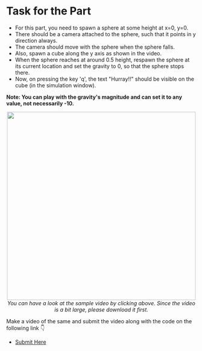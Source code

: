 # Task for the Part
- For this part, you need to spawn a sphere at some height at x=0, y=0.
- There should be a camera attached to the sphere, such that it points in y direction always.
- The camera should move with the sphere when the sphere falls.
- Also, spawn a cube along the y axis as shown in the video.
- When the sphere reaches at around 0.5 height, respawn the sphere at its current location and set the gravity to 0, so that the sphere stops there.
- Now, on pressing the key 'q', the text "Hurray!!" should be visible on the cube (in the simulation window).

**Note: You can play with the gravity's magnitude and can set it to any value, not necessarily -10.**
<br>
<p align="center">
  <a href="task.mp4"><img width=500 src="https://media3.giphy.com/media/Q59SaNn2vX1Sb8XIrf/200.webp?cid=ecf05e47rfui1d3iimcxprawfik07hmdmuv38je8hwtjquub&rid=200.webp&ct=g"></a><br>
  <i>You can have a look at the sample video by clicking above. Since the video is a bit large, please download it first.</i>
  </p>
  
Make a video of the same and submit the video along with the code on the following link 👇
- [Submit Here](https://forms.gle/jCf2jPwN7xSvuHDm9)
